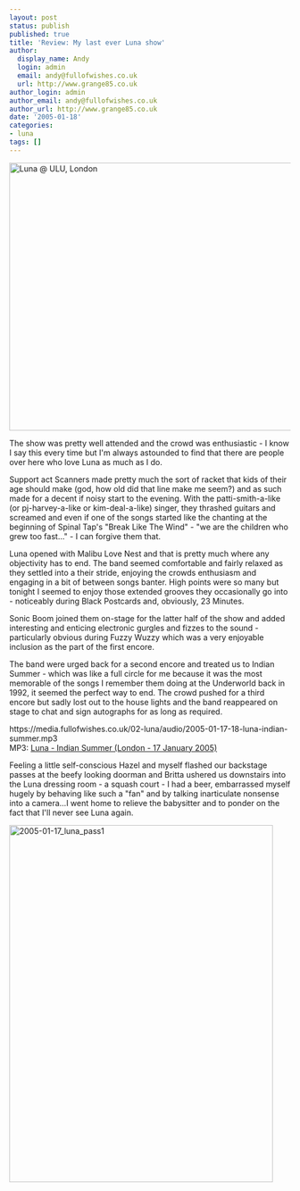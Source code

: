 ```yaml
---
layout: post
status: publish
published: true
title: 'Review: My last ever Luna show'
author:
  display_name: Andy
  login: admin
  email: andy@fullofwishes.co.uk
  url: http://www.grange85.co.uk
author_login: admin
author_email: andy@fullofwishes.co.uk
author_url: http://www.grange85.co.uk
date: '2005-01-18'
categories:
- luna
tags: []
---
```

<p><a href="https://www.flickr.com/photos/grange85/3480775" title="Luna @ ULU, London by Andy Aldridge, on Flickr"><img class="aligncenter" src="https://farm1.staticflickr.com/3/3480775_2af57fb2c9_z.jpg" width="640" height="480" alt="Luna @ ULU, London"></a></p>
<p>The show was pretty well attended and the crowd was enthusiastic - I know I say this every time but I'm always astounded to find that there are people over here who love Luna as much as I do.</p>
<p>Support act Scanners made pretty much the sort of racket that kids of their age should make (god, how old did that line make me seem?) and as such made for a decent if noisy start to the evening. With the patti-smith-a-like (or pj-harvey-a-like or kim-deal-a-like) singer, they thrashed guitars and screamed and even if one of the songs started like the chanting at the beginning of Spinal Tap's "Break Like The Wind" - "we are the children who grew too fast..." - I can forgive them that.</p>
<p>Luna opened with Malibu Love Nest and that is pretty much where any objectivity has to end. The band seemed comfortable and fairly relaxed as they settled into a their stride, enjoying the crowds enthusiasm and engaging in a bit of between songs banter. High points were so many but tonight I seemed to enjoy those extended grooves they occasionally go into - noticeably during Black Postcards and, obviously, 23 Minutes.</p>
<p>Sonic Boom joined them on-stage for the latter half of the show and added interesting and enticing electronic gurgles and fizzes to the sound - particularly obvious during Fuzzy Wuzzy which was a very enjoyable inclusion as the part of the first encore.</p>
<p>The band were urged back for a second encore and treated us to Indian Summer - which was like a full circle for me because it was the most memorable of the songs I remember them doing at the Underworld back in 1992, it seemed the perfect way to end. The crowd pushed for a third encore but sadly lost out to the house lights and the band reappeared on stage to chat and sign autographs for as long as required.</p>
<p>https://media.fullofwishes.co.uk/02-luna/audio/2005-01-17-18-luna-indian-summer.mp3<br />
MP3: <a href="https://media.fullofwishes.co.uk/02-luna/audio/2005-01-17-18-luna-indian-summer.mp3">Luna - Indian Summer (London - 17 January 2005)</a></p>
<p>Feeling a little self-conscious Hazel and myself flashed our backstage passes at the beefy looking doorman and Britta ushered us downstairs into the Luna dressing room - a squash court - I had a beer, embarrassed myself hugely by behaving like such a "fan" and by talking inarticulate nonsense into a camera...I went home to relieve the babysitter and to ponder on the fact that I'll never see Luna again.</p>
<p><a href="https://www.flickr.com/photos/grange85/5752451853" title="2005-01-17_luna_pass1 by Andy Aldridge, on Flickr"><img class="aligncenter" src="https://farm6.staticflickr.com/5110/5752451853_70d8d22ef6_z.jpg" width="472" height="640" alt="2005-01-17_luna_pass1"></a></p>
